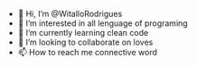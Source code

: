- 👋 Hi, I’m @WitalloRodrigues
- 👀 I’m interested in all lenguage of programing
- 🌱 I’m currently learning clean code  
- 💞️ I’m looking to collaborate on loves 
- 📫 How to reach me connective word

<!---
WitalloRodrigues/WitalloRodrigues is a ✨ special ✨ repository because its `README.md` (this file) appears on your GitHub profile.
You can click the Preview link to take a look at your changes.
--->
